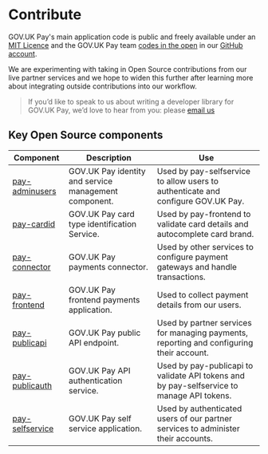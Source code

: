 # Contribute

GOV.UK Pay's main application code is public and freely available under an [MIT Licence](https://en.wikipedia.org/wiki/MIT_License) and the GOV.UK Pay team [codes in the open](https://gds.blog.gov.uk/2012/10/12/coding-in-the-open/) in our [GitHub account](https://github.com/alphagov?q=pay-).

We are experimenting with taking in Open Source contributions from our live partner services and we hope to widen this further  after learning more about integrating outside contributions into our workflow.

>If you’d like to speak to us about writing a developer library for GOV.UK Pay, we’d love to hear from you: please [email us](mailto:govuk-pay-support@digital.cabinet-office.gov.uk)

## Key Open Source components

| Component | Description | Use |
| --- | --- | --- |
| [pay-adminusers](https://github.com/alphagov/pay-adminusers) | GOV.UK Pay identity and service management component. | Used by pay-selfservice to allow users to authenticate and configure GOV.UK Pay. |
| [pay-cardid](https://github.com/alphagov/pay-cardid) | GOV.UK Pay card type identification Service. | Used by pay-frontend to validate card details and autocomplete card brand. |
| [pay-connector](https://github.com/alphagov/pay-connector) | GOV.UK Pay payments connector. | Used by other services to configure payment gateways and handle transactions. |
| [pay-frontend](https://github.com/alphagov/pay-frontend) | GOV.UK Pay frontend payments application. | Used to collect payment details from our users. |
| [pay-publicapi](https://github.com/alphagov/pay-publicapi) | GOV.UK Pay public API endpoint. | Used by partner services for managing payments, reporting and configuring their account. |
| [pay-publicauth](https://github.com/alphagov/pay-publicauth) | GOV.UK Pay API authentication service. | Used by pay-publicapi to validate API tokens and by pay-selfservice to manage API tokens. |
| [pay-selfservice](https://github.com/alphagov/pay-selfservice) | GOV.UK Pay self service application. | Used by authenticated users of our partner services to administer their accounts. |
